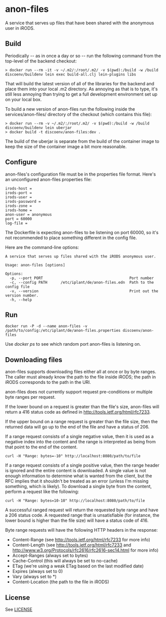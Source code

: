 # anon-files

A service that serves up files that have been shared with the anonymous user in iRODS.

## Build

Periodically -- as in once a day or so -- run the following command from the top-level of the backend checkout:

    > docker run --rm -it -v ~/.m2/:/root/.m2/ -v $(pwd):/build -w /build discoenv/buildenv lein exec build-all.clj lein-plugins libs

That will build the latest version of all of the libraries for the backend and place them into your local .m2 directory. As annoying as that is to type, it's still less annoying than trying to get a full development environment set up on your local box.

To build a new version of anon-files run the following inside the services/anon-files/ directory of the checkout (which contains this file):

    > docker run --rm -v ~/.m2/:/root/.m2/ -v $(pwd):/build -w /build discoenv/buildenv lein uberjar
    > docker build -t discoenv/anon-files:dev .

The build of the uberjar is separate from the build of the container image to keep the size of the container image a bit more reasonable.

## Configure

anon-files's configuration file must be in the properties file format. Here's an unconfigured anon-files properties file:

    irods-host =
    irods-port =
    irods-user =
    irods-password =
    irods-zone =
    irods-home =
    anon-user = anonymous
    port = 60000
    log-file =
    
The Dockerfile is expecting anon-files to be listening on port 60000, so it's not recommended to place something different in the config file.

Here are the command-line options:

    A service that serves up files shared with the iRODS anonymous user.

    Usage: anon-files [options]

    Options:
      -p, --port PORT                                       Port number
      -c, --config PATH      /etc/iplant/de/anon-files.edn  Path to the config file
      -v, --version                                         Print out the version number.
      -h, --help

## Run

    docker run -P -d --name anon-files -v /path/to/config:/etc/iplant/de/anon-files.properties discoenv/anon-files

Use *docker ps* to see which random port anon-files is listening on.

## Downloading files

anon-files supports downloading files either all at once or by byte ranges. The caller must already know the path to the file inside iRODS; the path in iRODS corresponds to the path in the URI.

anon-files does not currently support request pre-conditions or multiple byte ranges per request.

If the lower bound on a request is greater than the file's size, anon-files will return a 416 status code as defined in http://tools.ietf.org/html/rfc7233.

If the upper bound on a range request is greater than the file size, then the returned data will go up to the end of the file and have a status of 206.

If a range request consists of a single negative value, then it is used as a negative index into the content and the range is interpreted as being from that point to the end of the content.

    curl -H "Range: bytes=-10" http://localhost:8080/path/to/file

If a range request consists of a single positive value, then the range header is ignored and the entire content is downloaded. A single value is not enough information to determine what is wanted from the client, but the RFC implies that it shouldn't be treated as an error (unless I'm missing something, which is likely). To download a single byte from the content, perform a request like the following:

    curl -H "Range: bytes=10-10" http://localhost:8080/path/to/file

A successful ranged request will return the requested byte range and have a 206 status code. A requested range that is unsatisfiable (for instance, the lower bound is higher than the file size) will have a status code of 416.

Byte range requests will have the following HTTP headers in the response:
* Content-Range (see http://tools.ietf.org/html/rfc7233 for more info)
* Content-Length (see http://tools.ietf.org/html/rfc7233 and http://www.w3.org/Protocols/rfc2616/rfc2616-sec14.html for more info)
* Accept-Ranges (always set to bytes)
* Cache-Control (this will always be set to no-cache)
* ETag (we're using a weak ETag based on the last modified date)
* Expires (always set to 0)
* Vary (always set to *)
* Content-Location (the path to the file in iRODS)

## License

See [LICENSE](LICENSE)
